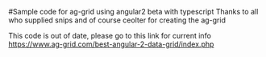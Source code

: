﻿#Sample code for ag-grid using angular2 beta with typescript
Thanks to all who supplied snips and of course ceolter for creating the ag-grid

This code is out of date, please go to this link for current info
https://www.ag-grid.com/best-angular-2-data-grid/index.php

